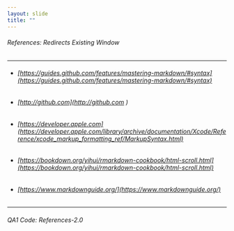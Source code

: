 ```yaml
---
layout: slide
title: "" 
---
```


###### References: Redirects Existing Window
---
  * ###### [https://guides.github.com/features/mastering-markdown/#syntax](https://guides.github.com/features/mastering-markdown/#syntax) 
  * ###### [http://github.com](http://github.com )
  * ###### [https://developer.apple.com](https://developer.apple.com/library/archive/documentation/Xcode/Reference/xcode_markup_formatting_ref/MarkupSyntax.html)
  * ###### [https://bookdown.org/yihui/rmarkdown-cookbook/html-scroll.html](https://bookdown.org/yihui/rmarkdown-cookbook/html-scroll.html)
  * ###### [https://www.markdownguide.org/](https://www.markdownguide.org/)
---    
<H6> QA1 Code: References-2.0
